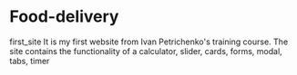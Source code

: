 # Food-delivery
first_site
It is my first website from Ivan Petrichenko's training course. The site contains the functionality of a calculator, slider, cards, forms, modal, tabs, timer
